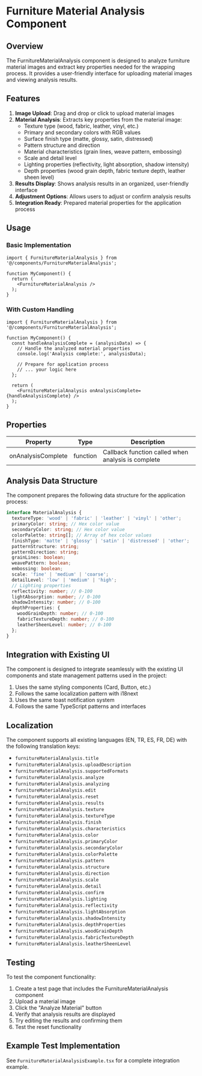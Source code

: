 # Furniture Material Analysis Component

## Overview

The FurnitureMaterialAnalysis component is designed to analyze furniture material images and extract key properties needed for the wrapping process. It provides a user-friendly interface for uploading material images and viewing analysis results.

## Features

1. **Image Upload**: Drag and drop or click to upload material images
2. **Material Analysis**: Extracts key properties from the material image:
   - Texture type (wood, fabric, leather, vinyl, etc.)
   - Primary and secondary colors with RGB values
   - Surface finish type (matte, glossy, satin, distressed)
   - Pattern structure and direction
   - Material characteristics (grain lines, weave pattern, embossing)
   - Scale and detail level
   - Lighting properties (reflectivity, light absorption, shadow intensity)
   - Depth properties (wood grain depth, fabric texture depth, leather sheen level)
3. **Results Display**: Shows analysis results in an organized, user-friendly interface
4. **Adjustment Options**: Allows users to adjust or confirm analysis results
5. **Integration Ready**: Prepared material properties for the application process

## Usage

### Basic Implementation

```tsx
import { FurnitureMaterialAnalysis } from '@/components/FurnitureMaterialAnalysis';

function MyComponent() {
  return (
    <FurnitureMaterialAnalysis />
  );
}
```

### With Custom Handling

```tsx
import { FurnitureMaterialAnalysis } from '@/components/FurnitureMaterialAnalysis';

function MyComponent() {
  const handleAnalysisComplete = (analysisData) => {
    // Handle the analyzed material properties
    console.log('Analysis complete:', analysisData);
    
    // Prepare for application process
    // ... your logic here
  };

  return (
    <FurnitureMaterialAnalysis onAnalysisComplete={handleAnalysisComplete} />
  );
}
```

## Properties

| Property | Type | Description |
|----------|------|-------------|
| onAnalysisComplete | function | Callback function called when analysis is complete |

## Analysis Data Structure

The component prepares the following data structure for the application process:

```ts
interface MaterialAnalysis {
  textureType: 'wood' | 'fabric' | 'leather' | 'vinyl' | 'other';
  primaryColor: string; // Hex color value
  secondaryColor: string; // Hex color value
  colorPalette: string[]; // Array of hex color values
  finishType: 'matte' | 'glossy' | 'satin' | 'distressed' | 'other';
  patternStructure: string;
  patternDirection: string;
  grainLines: boolean;
  weavePattern: boolean;
  embossing: boolean;
  scale: 'fine' | 'medium' | 'coarse';
  detailLevel: 'low' | 'medium' | 'high';
  // Lighting properties
  reflectivity: number; // 0-100
  lightAbsorption: number; // 0-100
  shadowIntensity: number; // 0-100
  depthProperties: {
    woodGrainDepth: number; // 0-100
    fabricTextureDepth: number; // 0-100
    leatherSheenLevel: number; // 0-100
  };
}
```

## Integration with Existing UI

The component is designed to integrate seamlessly with the existing UI components and state management patterns used in the project:

1. Uses the same styling components (Card, Button, etc.)
2. Follows the same localization pattern with i18next
3. Uses the same toast notification system
4. Follows the same TypeScript patterns and interfaces

## Localization

The component supports all existing languages (EN, TR, ES, FR, DE) with the following translation keys:

- `furnitureMaterialAnalysis.title`
- `furnitureMaterialAnalysis.uploadDescription`
- `furnitureMaterialAnalysis.supportedFormats`
- `furnitureMaterialAnalysis.analyze`
- `furnitureMaterialAnalysis.analyzing`
- `furnitureMaterialAnalysis.edit`
- `furnitureMaterialAnalysis.reset`
- `furnitureMaterialAnalysis.results`
- `furnitureMaterialAnalysis.texture`
- `furnitureMaterialAnalysis.textureType`
- `furnitureMaterialAnalysis.finish`
- `furnitureMaterialAnalysis.characteristics`
- `furnitureMaterialAnalysis.color`
- `furnitureMaterialAnalysis.primaryColor`
- `furnitureMaterialAnalysis.secondaryColor`
- `furnitureMaterialAnalysis.colorPalette`
- `furnitureMaterialAnalysis.pattern`
- `furnitureMaterialAnalysis.structure`
- `furnitureMaterialAnalysis.direction`
- `furnitureMaterialAnalysis.scale`
- `furnitureMaterialAnalysis.detail`
- `furnitureMaterialAnalysis.confirm`
- `furnitureMaterialAnalysis.lighting`
- `furnitureMaterialAnalysis.reflectivity`
- `furnitureMaterialAnalysis.lightAbsorption`
- `furnitureMaterialAnalysis.shadowIntensity`
- `furnitureMaterialAnalysis.depthProperties`
- `furnitureMaterialAnalysis.woodGrainDepth`
- `furnitureMaterialAnalysis.fabricTextureDepth`
- `furnitureMaterialAnalysis.leatherSheenLevel`

## Testing

To test the component functionality:

1. Create a test page that includes the FurnitureMaterialAnalysis component
2. Upload a material image
3. Click the "Analyze Material" button
4. Verify that analysis results are displayed
5. Try editing the results and confirming them
6. Test the reset functionality

## Example Test Implementation

See `FurnitureMaterialAnalysisExample.tsx` for a complete integration example.